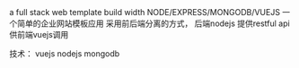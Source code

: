 a full stack web template build width NODE/EXPRESS/MONGODB/VUEJS
一个简单的企业网站模板应用
采用前后端分离的方式，
后端nodejs 提供restful api供前端vuejs调用

技术：
vuejs
nodejs
mongodb
